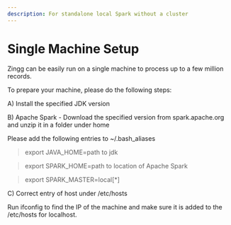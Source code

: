 ```yaml
---
description: For standalone local Spark without a cluster
---
```


# Single Machine Setup

Zingg can be easily run on a single machine to process up to a few million records.

To prepare your machine, please do the following steps:

A) Install the specified JDK version

B) Apache Spark - Download the specified version from spark.apache.org and unzip it in a folder under home

Please add the following entries to \~/.bash\_aliases

> export JAVA\_HOME=path to jdk

> export SPARK\_HOME=path to location of Apache Spark

> export SPARK\_MASTER=local\[\*]

C) Correct entry of host under /etc/hosts

Run ifconfig to find the IP of the machine and make sure it is added to the /etc/hosts for localhost.
